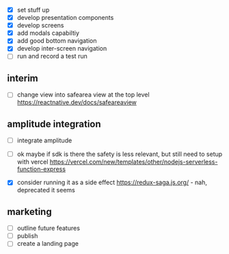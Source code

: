
- [x] set stuff up
- [x] develop presentation components
- [x] develop screens
- [x] add modals capabiltiy
- [x] add good bottom navigation
- [x] develop inter-screen navigation
- [ ] run and record a test run

## interim
- [ ] change view into safearea view at the top level https://reactnative.dev/docs/safeareaview

## amplitude integration
- [ ] integrate amplitude
- [ ] ok maybe if sdk is there the safety is less relevant, but still need to setup with vercel https://vercel.com/new/templates/other/nodejs-serverless-function-express
- [x] consider running it as a side effect https://redux-saga.js.org/ - nah, deprecated it seems


## marketing
- [ ] outline future features
- [ ] publish
- [ ] create a landing page
